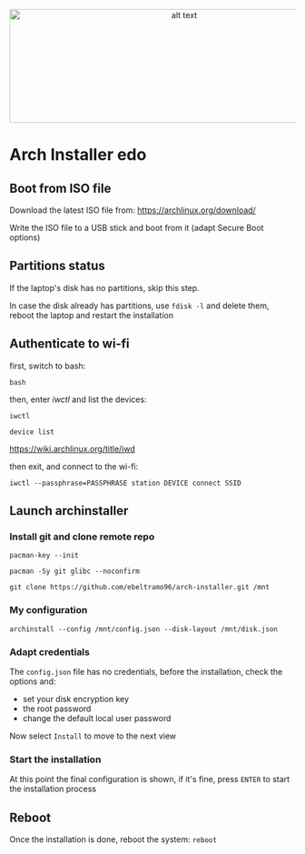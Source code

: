 <p align="center">
  <img src="https://www.archlinux.org/static/logos/archlinux-logo-dark-1200dpi.b42bd35d5916.png" alt="alt text" width="600" height="200">
</p>

# Arch Installer edo

## Boot from ISO file

Download the latest ISO file from: https://archlinux.org/download/

Write the ISO file to a USB stick and boot from it (adapt Secure Boot options)

## Partitions status

If the laptop's disk has no partitions, skip this step.

In case the disk already has partitions, use `fdisk -l` and delete them, reboot the laptop and restart the installation

## Authenticate to wi-fi

first, switch to bash:

`bash`

then, enter _iwctl_ and list the devices:

`iwctl`

`device list`

https://wiki.archlinux.org/title/iwd

then exit, and connect to the wi-fi:

`iwctl --passphrase=PASSPHRASE station DEVICE connect SSID`

## Launch archinstaller

### Install git and clone remote repo

`pacman-key --init`

`pacman -Sy git glibc --noconfirm`

`git clone https://github.com/ebeltramo96/arch-installer.git /mnt`

### My configuration

`archinstall --config /mnt/config.json --disk-layout /mnt/disk.json`

### Adapt credentials
  
The `config.json` file has no credentials, before the installation, check the options and:
- set your disk encryption key
- the root password
- change the default local user password

Now select `Install` to move to the next view

### Start the installation

At this point the final configuration is shown, if it's fine, press `ENTER` to start the installation process

## Reboot

Once the installation is done, reboot the system: `reboot`
